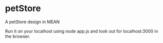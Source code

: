 # petStore
A petStore design in MEAN

Run it on your localhost using node app.js and look out for localhost:3000 in the browser. 
